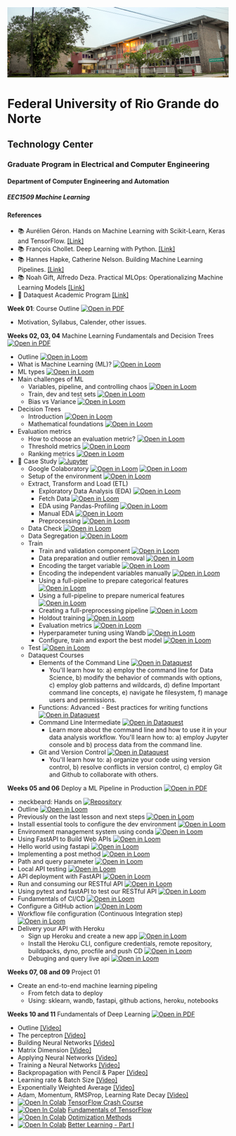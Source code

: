 
<center><img width="800" src="images/ct.jpeg"></center>

# Federal University of Rio Grande do Norte
## Technology Center
### Graduate Program in Electrical and Computer Engineering
#### Department of Computer Engineering and Automation 
##### EEC1509 Machine Learning

#### References

- :books: Aurélien Géron. Hands on Machine Learning with Scikit-Learn, Keras and TensorFlow. [[Link]](https://www.oreilly.com/library/view/hands-on-machine-learning/9781492032632/)
- :books: François Chollet. Deep Learning with Python. [[Link]](https://www.manning.com/books/deep-learning-with-python-second-edition)
- :books: Hannes Hapke, Catherine Nelson. Building Machine Learning Pipelines. [[Link]](https://www.oreilly.com/library/view/building-machine-learning/9781492053187/)
- :books: Noah Gift, Alfredo Deza. Practical MLOps: Operationalizing Machine Learning Models [[Link]](https://www.oreilly.com/library/view/practical-mlops/9781098103002/)
- :fist_right: Dataquest Academic Program [[Link]](https://www.dataquest.io/academic-program/)

**Week 01**: Course Outline [![Open in PDF](https://img.shields.io/badge/-PDF-EC1C24?style=flat-square&logo=adobeacrobatreader)](https://github.com/ivanovitchm/ppgeecmachinelearning/blob/main/lessons/week_01/outline.pdf)
- Motivation, Syllabus, Calender, other issues.

**Weeks 02, 03, 04** Machine Learning Fundamentals and Decision Trees [![Open in PDF](https://img.shields.io/badge/-PDF-EC1C24?style=flat-square&logo=adobeacrobatreader)](https://github.com/ivanovitchm/ppgeecmachinelearning/blob/main/lessons/week_02/ml_fundamentals_and_decision_trees.pdf)
- Outline [![Open in Loom](https://img.shields.io/badge/-Video-83DA77?style=flat-square&logo=loom)](https://www.loom.com/share/4979782637e34d37a0bb8551835a5a00)
- What is Machine Learning (ML)? [![Open in Loom](https://img.shields.io/badge/-Video-83DA77?style=flat-square&logo=loom)](https://www.loom.com/share/098676fae4c2464788dd67ac1b419340)
- ML types [![Open in Loom](https://img.shields.io/badge/-Video-83DA77?style=flat-square&logo=loom)](https://www.loom.com/share/4005e7ef95d4431db1bd266979a6789c)
- Main challenges of ML
    - Variables, pipeline, and controlling chaos [![Open in Loom](https://img.shields.io/badge/-Video-83DA77?style=flat-square&logo=loom)](https://www.loom.com/share/f5456342c6b643799c1824362020fc5e)
    - Train, dev and test sets [![Open in Loom](https://img.shields.io/badge/-Video-83DA77?style=flat-square&logo=loom)](https://www.loom.com/share/954298d6f4c1433488239956b5d7007e)
    - Bias vs Variance [![Open in Loom](https://img.shields.io/badge/-Video-83DA77?style=flat-square&logo=loom)](https://www.loom.com/share/c496098013c84911a9ac353fec7e3131) 
- Decision Trees
    - Introduction [![Open in Loom](https://img.shields.io/badge/-Video-83DA77?style=flat-square&logo=loom)](https://www.loom.com/share/4f10b2436c1943f2aaa84d0f56c9e8c3) 
    - Mathematical foundations [![Open in Loom](https://img.shields.io/badge/-Video-83DA77?style=flat-square&logo=loom)](https://www.loom.com/share/a215906eceda4b9cb655b226261bfb21)
- Evaluation metrics
    - How to choose an evaluation metric? [![Open in Loom](https://img.shields.io/badge/-Video-83DA77?style=flat-square&logo=loom)](https://www.loom.com/share/3dd9bd6dcb844704ba9cd1e1b34932c3)
    - Threshold metrics [![Open in Loom](https://img.shields.io/badge/-Video-83DA77?style=flat-square&logo=loom)](https://www.loom.com/share/efc3248b6f8747a3ab86cd22cadde993)
    - Ranking metrics [![Open in Loom](https://img.shields.io/badge/-Video-83DA77?style=flat-square&logo=loom)](https://www.loom.com/share/1394db7fc27e4592af6f538c06cebbd1)
- :rocket: Case Study [![Jupyter](https://img.shields.io/badge/-Notebook-191A1B?style=flat-square&logo=jupyter)](https://github.com/ivanovitchm/ppgeecmachinelearning/tree/main/lessons/week_02/sources)
    - Google Colaboratory [![Open in Loom](https://img.shields.io/badge/-Video-83DA77?style=flat-square&logo=loom)](https://www.loom.com/share/8a4f0d34b3cb4d9ea04b6dcf0b3d1aca) [![Open in Loom](https://img.shields.io/badge/-Video-83DA77?style=flat-square&logo=loom)](https://www.loom.com/share/d96cb0af7d9c4416bfe8145c93248a11)
    - Setup of the environment [![Open in Loom](https://img.shields.io/badge/-Video-83DA77?style=flat-square&logo=loom)](https://www.loom.com/share/fea2d097fc7d4de89e53da259ece6d25)
    - Extract, Transform and Load (ETL)
        - Exploratory Data Analysis (EDA) [![Open in Loom](https://img.shields.io/badge/-Video-83DA77?style=flat-square&logo=loom)](https://www.loom.com/share/799b9712c6274f2fa547a3eb4cd230df)
        - Fetch Data [![Open in Loom](https://img.shields.io/badge/-Video-83DA77?style=flat-square&logo=loom)](https://www.loom.com/share/9861e9013ba940aba2c6dd1db5a00ebf)
        - EDA using Pandas-Profiling [![Open in Loom](https://img.shields.io/badge/-Video-83DA77?style=flat-square&logo=loom)](https://www.loom.com/share/cf19e023208946938d3f70e6e52018b4)
        - Manual EDA [![Open in Loom](https://img.shields.io/badge/-Video-83DA77?style=flat-square&logo=loom)](https://www.loom.com/share/9cec1f4d529a41dc90af19f23ef2082a)
        - Preprocessing [![Open in Loom](https://img.shields.io/badge/-Video-83DA77?style=flat-square&logo=loom)](https://www.loom.com/share/51a2972c8ffc4949891e9e249f9f48a3)
    - Data Check [![Open in Loom](https://img.shields.io/badge/-Video-83DA77?style=flat-square&logo=loom)](https://www.loom.com/share/f359ca8430b149309f6ac0b1d9c6e233)
    - Data Segregation [![Open in Loom](https://img.shields.io/badge/-Video-83DA77?style=flat-square&logo=loom)](https://loom.com/share/25a491791e104c1694b2bf5615fe2c26)
    - Train
        - Train and validation component [![Open in Loom](https://img.shields.io/badge/-Video-83DA77?style=flat-square&logo=loom)](https://www.loom.com/share/3b708c0820b64ef199178b63fc4ef395)
        - Data preparation and outlier removal [![Open in Loom](https://img.shields.io/badge/-Video-83DA77?style=flat-square&logo=loom)](https://www.loom.com/share/140068a18a5e4c8d83b807868ebdd011)
        - Encoding the target variable [![Open in Loom](https://img.shields.io/badge/-Video-83DA77?style=flat-square&logo=loom)](https://www.loom.com/share/b0edb4ccb28a4e1884a2f37637b58deb)
        - Encoding the independent variables manually [![Open in Loom](https://img.shields.io/badge/-Video-83DA77?style=flat-square&logo=loom)](https://www.loom.com/share/4adce083a32b4d3787fd50b59da4fdb5)
        - Using a full-pipeline to prepare categorical features [![Open in Loom](https://img.shields.io/badge/-Video-83DA77?style=flat-square&logo=loom)](https://www.loom.com/share/12de69ebeb744ebdbf2524b07773c7c2)
        - Using a full-pipeline to prepare numerical features [![Open in Loom](https://img.shields.io/badge/-Video-83DA77?style=flat-square&logo=loom)](https://www.loom.com/share/3b92e3fd78df42ebbbdce36dbce1707a)
        - Creating a full-preprocessing pipeline [![Open in Loom](https://img.shields.io/badge/-Video-83DA77?style=flat-square&logo=loom)](https://www.loom.com/share/6796f0129b1d4865aeb277e68461da80)
        - Holdout training [![Open in Loom](https://img.shields.io/badge/-Video-83DA77?style=flat-square&logo=loom)](https://www.loom.com/share/188a610fb09542b883b89cc962d6a823)
        - Evaluation metrics [![Open in Loom](https://img.shields.io/badge/-Video-83DA77?style=flat-square&logo=loom)](https://www.loom.com/share/4b2a9dd0ae44465b914974cf886390f9)
        - Hyperparameter tuning using Wandb [![Open in Loom](https://img.shields.io/badge/-Video-83DA77?style=flat-square&logo=loom)](https://www.loom.com/share/7e3a9d52709843bbb6026f816fa49d90)
        - Configure, train and export the best model [![Open in Loom](https://img.shields.io/badge/-Video-83DA77?style=flat-square&logo=loom)](https://www.loom.com/share/1c7a30cd4e90400daeb3916ee4006534)
    - Test [![Open in Loom](https://img.shields.io/badge/-Video-83DA77?style=flat-square&logo=loom)](https://www.loom.com/share/7725679b69a7426c927c317cb634dec3)
    - Dataquest Courses
        - Elements of the Command Line [![Open in Dataquest](https://img.shields.io/badge/link-dataquest-green)](https://www.dataquest.io/course/command-line-elements/)
            - You'll learn how to: a) employ the command line for Data Science, b) modify the behavior of commands with options, c) employ glob patterns and wildcards, d) define Important command line concepts, e) navigate he filesystem, f) manage users and permissions.
        - Functions: Advanced - Best practices for writing functions [![Open in Dataquest](https://img.shields.io/badge/link-dataquest-green)](https://www.dataquest.io/course/python-advanced-functions/)
        - Command Line Intermediate [![Open in Dataquest](https://img.shields.io/badge/link-dataquest-green)](https://www.dataquest.io/course/command-line-intermediate/)
            - Learn more about the command line and how to use it in your data analysis workflow. You'll learn how to: a) employ Jupyter console and b) process data from the command line.
        - Git and Version Control [![Open in Dataquest](https://img.shields.io/badge/link-dataquest-green)](https://www.dataquest.io/course/git-and-vcs/)
            - You'll learn how to: a) organize your code using version control, b) resolve conflicts in version control, c) employ Git and Github to collaborate with others.
            
**Weeks 05 and 06** Deploy a ML Pipeline in Production [![Open in PDF](https://img.shields.io/badge/-PDF-EC1C24?style=flat-square&logo=adobeacrobatreader)](https://github.com/ivanovitchm/ppgeecmachinelearning/blob/main/lessons/week_05/deploy_ml.pdf)
- :neckbeard: Hands on [![Repository](https://img.shields.io/badge/-Repo-191A1B?style=flat-square&logo=github)](https://github.com/ivanovitchm/colab2mlops)
- Outline [![Open in Loom](https://img.shields.io/badge/-Video-83DA77?style=flat-square&logo=loom)](https://www.loom.com/share/8bc6b17050e14db1b5a644b614b9863b)
- Previously on the last lesson and next steps [![Open in Loom](https://img.shields.io/badge/-Video-83DA77?style=flat-square&logo=loom)](https://www.loom.com/share/2497e73815354083a0299c376c6b1bb7)
- Install essential tools to configure the dev environment [![Open in Loom](https://img.shields.io/badge/-Video-83DA77?style=flat-square&logo=loom)](https://www.loom.com/share/5147cf6180e146689fe976e1212dfd60)
- Environment management system using conda [![Open in Loom](https://img.shields.io/badge/-Video-83DA77?style=flat-square&logo=loom)](https://www.loom.com/share/b03a14eddae543319071f483e1f73728)
- Using FastAPI to Build Web APIs [![Open in Loom](https://img.shields.io/badge/-Video-83DA77?style=flat-square&logo=loom)](https://www.loom.com/share/7c4ccaa0de28422db02522dbad03bba7)
- Hello world using fastapi [![Open in Loom](https://img.shields.io/badge/-Video-83DA77?style=flat-square&logo=loom)](https://www.loom.com/share/d54ee20891d74c70bd2c866c68fbe4f6)
- Implementing a post method [![Open in Loom](https://img.shields.io/badge/-Video-83DA77?style=flat-square&logo=loom)](https://www.loom.com/share/8514c74f1f3443d3b7a82b8160f9d271)
- Path and query parameter [![Open in Loom](https://img.shields.io/badge/-Video-83DA77?style=flat-square&logo=loom)](https://www.loom.com/share/7b6f2e4a2fc345019b5f5e0081aec490)
- Local API testing [![Open in Loom](https://img.shields.io/badge/-Video-83DA77?style=flat-square&logo=loom)](https://www.loom.com/share/db74b4cc2294486480e2c31f05cbe3d5)
- API deployment with FastAPI [![Open in Loom](https://img.shields.io/badge/-Video-83DA77?style=flat-square&logo=loom)](https://www.loom.com/share/bad07405f31e4625ba0a45a632b4f9d7)
- Run and consuming our RESTful API [![Open in Loom](https://img.shields.io/badge/-Video-83DA77?style=flat-square&logo=loom)](https://www.loom.com/share/bd04680bd2ba4c41bf5e33bd18e6e9c7)
- Using pytest and fastAPI to test our RESTful API [![Open in Loom](https://img.shields.io/badge/-Video-83DA77?style=flat-square&logo=loom)](https://www.loom.com/share/90ec0a6c964a4e669c05d7c3d3f54347)
- Fundamentals of CI/CD [![Open in Loom](https://img.shields.io/badge/-Video-83DA77?style=flat-square&logo=loom)](https://www.loom.com/share/9759c65ddb9b486fb9068ff603dda38c)
- Configure a GitHub action [![Open in Loom](https://img.shields.io/badge/-Video-83DA77?style=flat-square&logo=loom)](https://www.loom.com/share/6551d576e4b340f2a1d7849edd910109)
- Workflow file configuration (Continuous Integration step) [![Open in Loom](https://img.shields.io/badge/-Video-83DA77?style=flat-square&logo=loom)](https://www.loom.com/share/b7d932f842f64ea4805feeb5c11d82ed)
- Delivery your API with Heroku
    - Sign up Heroku and create a new app [![Open in Loom](https://img.shields.io/badge/-Video-83DA77?style=flat-square&logo=loom)](https://www.loom.com/share/f2eeba8220cc45b2984813786df0c7f4)
    - Install the Heroku CLI, configure credentials, remote repository, buildpacks, dyno, procfile and push CD [![Open in Loom](https://img.shields.io/badge/-Video-83DA77?style=flat-square&logo=loom)](https://www.loom.com/share/3f4f6a31147148418fa5052a545740d4)
    - Debuging and query live api [![Open in Loom](https://img.shields.io/badge/-Video-83DA77?style=flat-square&logo=loom)](https://www.loom.com/share/60782b538d25411780a8c9c1c14249f6)
    
**Weeks 07, 08 and 09** Project 01
- Create an end-to-end machine learning pipeling
    - From fetch data to deploy
    - Using: sklearn, wandb, fastapi, github actions, heroku, notebooks
    
**Weeks 10 and 11** Fundamentals of Deep Learning [![Open in PDF](https://img.shields.io/badge/-PDF-EC1C24?style=flat-square&logo=adobeacrobatreader)](https://github.com/ivanovitchm/ppgeecmachinelearning/blob/main/lessons/week_10/Week%20%2302%20Introduction%20to%20Deep%20Learning%20and%20TensorFlow.pdf)
 - Outline [[Video]](https://www.loom.com/share/27073e30d3494ceab94c30f771d98903)
 - The perceptron [[Video]](https://www.loom.com/share/bccf2bc2c7f24652b7b3b73825e0100f)
 - Building Neural Networks [[Video]](https://www.loom.com/share/f0ca49107b52458699210cbda8d3cb76)
 - Matrix Dimension [[Video]](https://www.loom.com/share/31862a3448f6427097e16adc773592a1)
 - Applying Neural Networks [[Video]](https://www.loom.com/share/f5ef63a357604bcebb577458cbfe85f6)
 - Training a Neural Networks [[Video]](https://www.loom.com/share/38f251f7949d4d3c99097395ab9e3b74)
 - Backpropagation with Pencil & Paper [[Video]](https://www.loom.com/share/7093fed68d7342b189ef2f9b85e93b2d)
 - Learning rate & Batch Size [[Video]](https://www.loom.com/share/183248cfec9f46a5bc0ae7ec410aa291)
 - Exponentially Weighted Average [[Video]](https://www.loom.com/share/b84b1452ab5d4193b63481910d9323b1)
 - Adam, Momentum, RMSProp, Learning Rate Decay [[Video]](https://www.loom.com/share/101a5956c6f04d31843f37c4be089978)
 - [![Open In Colab](https://colab.research.google.com/assets/colab-badge.svg)](http://colab.research.google.com/github/ivanovitchm/deeplearning/blob/main/week_02_03/Notebooks/Week%2002%20Task%2001%20-%20TensorFlow%202.x%20%2B%20Keras%20Crash%20Course.ipynb) [TensorFlow Crash Course](https://github.com/ivanovitchm/deeplearning/blob/main/weeks_02_03/Notebooks/Week%2002%20Task%2001%20-%20TensorFlow%202.x%20%2B%20Keras%20Crash%20Course.ipynb)
 - [![Open In Colab](https://colab.research.google.com/assets/colab-badge.svg)](http://colab.research.google.com/github/ivanovitchm/deeplearning/blob/main/weeks_02_03/Notebooks/Week%2002%20Task%2002%20-%20Introduction%20to%20TF.ipynb) [Fundamentals of TensorFlow](https://github.com/ivanovitchm/deeplearning/blob/main/weeks_02_03/Notebooks/Week%2002%20Task%2002%20-%20Introduction%20to%20TF.ipynb)
 - [![Open In Colab](https://colab.research.google.com/assets/colab-badge.svg)](http://colab.research.google.com/github/ivanovitchm/deeplearning/blob/main/weeks_02_03/Notebooks/Week%2002%20Task%2003%20-%20Optimization%20Methods.ipynb) [Optimization Methods](https://github.com/ivanovitchm/deeplearning/blob/main/weeks_02_03/Notebooks/Week%2002%20Task%2003%20-%20Optimization%20Methods.ipynb)
 - [![Open In Colab](https://colab.research.google.com/assets/colab-badge.svg)](http://colab.research.google.com/github/ivanovitchm/deeplearning/blob/main/weeks_02_03/Notebooks/Week%2002%20Task%2004%20-%20Better%20Learning%20part%20I.ipynb) [Better Learning - Part I](https://github.com/ivanovitchm/deeplearning/blob/main/weeks_02_03/Notebooks/Week%2002%20Task%2004%20-%20Better%20Learning%20part%20I.ipynb)

    
    

    
    
    
